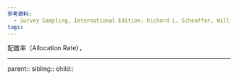 ```yaml
---
參考資料:
  - Survey Sampling, International Edition; Richard L. Scheaffer, William Mendenhall. III
tags:
---
```

配置率（Allocation Rate），
- - -
parent::
sibling::
child::
